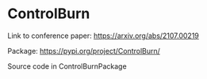 # ControlBurn

Link to conference paper: https://arxiv.org/abs/2107.00219

Package: https://pypi.org/project/ControlBurn/

Source code in ControlBurnPackage

